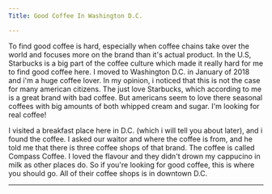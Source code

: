 ```yaml
---
Title: Good Coffee In Washington D.C.

---
```


<p1>To find good coffee is hard, especially when coffee chains take over the world and focuses more on the brand than it's actual product. In the U.S, Starbucks is a big part of the coffee culture which made it really hard for me to find good coffee here. I moved to Washington D.C. in January of 2018 and i'm a huge coffee lover. In my opinion, i noticed that this is not the case for many american citizens. The just love Starbucks, which according to me is a great brand with bad coffee. But americans seem to love there seasonal coffees with big amounts of both whipped cream and sugar. I'm looking for real coffee! 

I visited a breakfast place here in D.C. (which i will tell you about later), and i found the coffee. I asked our waitor and where the coffee is from, and he told me that there is three coffee shops of that brand. The coffee is called Compass Coffee. I loved the flavour and they didn't drown my cappucino in milk as other places do. So if you're looking for good coffee, this is where you should go. All of their coffee shops is in downtown D.C. </p1>

---
